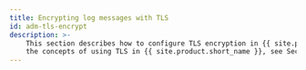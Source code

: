```yaml
---
title: Encrypting log messages with TLS
id: adm-tls-encrypt
description: >-
    This section describes how to configure TLS encryption in {{ site.product.short_name }}. For
    the concepts of using TLS in {{ site.product.short_name }}, see Secure logging using TLS.
---
```

